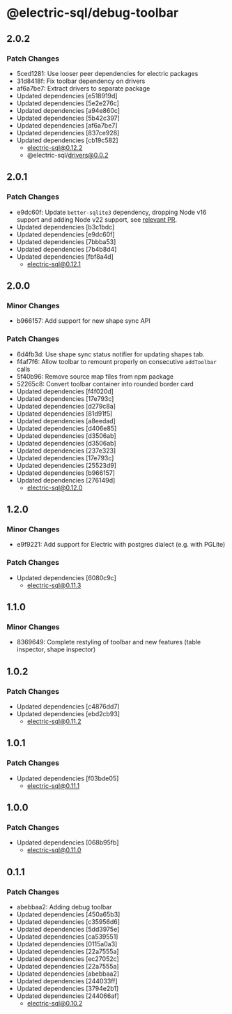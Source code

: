 # @electric-sql/debug-toolbar

## 2.0.2

### Patch Changes

- 5ced1281: Use looser peer dependencies for electric packages
- 31d8418f: Fix toolbar dependency on drivers
- af6a7be7: Extract drivers to separate package
- Updated dependencies [e518919d]
- Updated dependencies [5e2e276c]
- Updated dependencies [a94e860c]
- Updated dependencies [5b42c397]
- Updated dependencies [af6a7be7]
- Updated dependencies [837ce928]
- Updated dependencies [cb19c582]
  - electric-sql@0.12.2
  - @electric-sql/drivers@0.0.2

## 2.0.1

### Patch Changes

- e9dc60f: Update `better-sqlite3` dependency, dropping Node v16 support and adding Node v22 support, see [relevant PR](https://github.com/electric-sql/electric/pull/1378).
- Updated dependencies [b3c1bdc]
- Updated dependencies [e9dc60f]
- Updated dependencies [7bbba53]
- Updated dependencies [7b4b8d4]
- Updated dependencies [fbf8a4d]
  - electric-sql@0.12.1

## 2.0.0

### Minor Changes

- b966157: Add support for new shape sync API

### Patch Changes

- 6d4fb3d: Use shape sync status notifier for updating shapes tab.
- f4af7f6: Allow toolbar to remount properly on consecutive `addToolbar` calls
- 5f40b96: Remove source map files from npm package
- 52265c8: Convert toolbar container into rounded border card
- Updated dependencies [f4f020d]
- Updated dependencies [17e793c]
- Updated dependencies [d279c8a]
- Updated dependencies [81d91f5]
- Updated dependencies [a8eedad]
- Updated dependencies [d406e85]
- Updated dependencies [d3506ab]
- Updated dependencies [d3506ab]
- Updated dependencies [237e323]
- Updated dependencies [17e793c]
- Updated dependencies [25523d9]
- Updated dependencies [b966157]
- Updated dependencies [276149d]
  - electric-sql@0.12.0

## 1.2.0

### Minor Changes

- e9f9221: Add support for Electric with postgres dialect (e.g. with PGLite)

### Patch Changes

- Updated dependencies [6080c9c]
  - electric-sql@0.11.3

## 1.1.0

### Minor Changes

- 8369649: Complete restyling of toolbar and new features (table inspector, shape inspector)

## 1.0.2

### Patch Changes

- Updated dependencies [c4876dd7]
- Updated dependencies [ebd2cb93]
  - electric-sql@0.11.2

## 1.0.1

### Patch Changes

- Updated dependencies [f03bde05]
  - electric-sql@0.11.1

## 1.0.0

### Patch Changes

- Updated dependencies [068b95fb]
  - electric-sql@0.11.0

## 0.1.1

### Patch Changes

- abebbaa2: Adding debug toolbar
- Updated dependencies [450a65b3]
- Updated dependencies [c35956d6]
- Updated dependencies [5dd3975e]
- Updated dependencies [ca539551]
- Updated dependencies [0115a0a3]
- Updated dependencies [22a7555a]
- Updated dependencies [ec27052c]
- Updated dependencies [22a7555a]
- Updated dependencies [abebbaa2]
- Updated dependencies [244033ff]
- Updated dependencies [3794e2b1]
- Updated dependencies [244066af]
  - electric-sql@0.10.2
